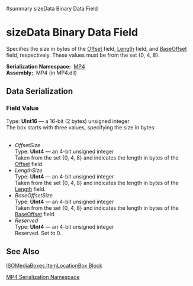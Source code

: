﻿#summary sizeData Binary Data Field

# sizeData Binary Data Field #


Specifies the size in bytes of the [Offset](Bin_F_MP4_ISOMediaBoxes_ItemExtentEntry_Offset.md) field, [Length](Bin_F_MP4_ISOMediaBoxes_ItemExtentEntry_Length.md) field, and [BaseOffset](Bin_F_MP4_ISOMediaBoxes_ItemLocationEntry_BaseOffset.md) field, respectively. These values must be from the set {0, 4, 8}.

**Serialization Namespace:**  [MP4](Bin_N_MP4.md)<br><b>Assembly:</b>  MP4 (in MP4.dll)<br>
<h2>Data Serialization</h2>

<h3>Field Value</h3>
Type: <b>UInt16</b> — a 16-bit (2 bytes) unsigned integer <br>
The box starts with three values, specifying the size in bytes:<br>
<br>
<ul><li><i>OffsetSize</i><br> Type: <b>UInt4</b> — an 4-bit unsigned integer<br> Taken from the set {0, 4, 8} and indicates the length in bytes of the <a href='F_MP4_ISOMediaBoxes_ItemExtentEntry_Offset.md'>Offset</a> field.<br>
</li><li><i>LengthSize</i><br> Type: <b>UInt4</b> — an 4-bit unsigned integer<br> Taken from the set {0, 4, 8} and indicates the length in bytes of the <a href='F_MP4_ISOMediaBoxes_ItemExtentEntry_Length.md'>Length</a> field.<br>
</li><li><i>BaseOffsetSize</i><br> Type: <b>UInt4</b> — an 4-bit unsigned integer<br> Taken from the set {0, 4, 8} and indicates the length in bytes of the <a href='F_MP4_ISOMediaBoxes_ItemLocationEntry_BaseOffset.md'>BaseOffset</a> field.<br>
</li><li><i>Reserved</i><br> Type: <b>UInt4</b> — an 4-bit unsigned integer<br> Reserved. Set to 0.</li></ul>


<h2>See Also</h2>

<a href='Bin_T_MP4_ISOMediaBoxes_ItemLocationBox.md'>ISOMediaBoxes.ItemLocationBox Block</a>

<a href='Bin_N_MP4.md'>MP4 Serialization Namespace</a>